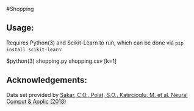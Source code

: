 #Shopping

## Usage:

Requires Python(3) and Scikit-Learn to run, which can be done via `pip install scikit-learn`:

$python(3) shopping.py shopping.csv [k=1]

## Acknowledgements:

Data set provided by [Sakar, C.O., Polat, S.O., Katircioglu, M. et al. Neural Comput & Applic (2018)](https://link.springer.com/article/10.1007/s00521-018-3523-0)
